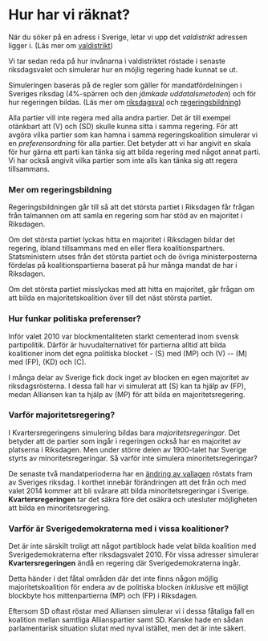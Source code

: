 Hur har vi räknat?
==================

När du söker på en adress i Sverige, letar vi upp det _valdistrikt_ adressen ligger i. (Läs mer om [valdistrikt](http://www.val.se/det_svenska_valsystemet/allmant_om_val/valgeografi/index.html))

Vi tar sedan reda på hur invånarna i valdistriktet röstade i senaste riksdagsvalet och simulerar hur en möjlig regering hade kunnat se ut.

Simuleringen baseras på de regler som gäller för mandatfördelningen i Sveriges riksdag (4%-spärren och den _jämkade uddatalsmetoden_) och för hur regeringen bildas. (Läs mer om [riksdagsval](http://www.riksdagen.se/sv/Sa-funkar-riksdagen/Demokrati/Val-till-riksdagen/Sa-fordelas-platserna-i-riksdagen/) och [regeringsbildning](http://www.riksdagen.se/sv/Sa-funkar-riksdagen/Demokrati/Sa-bildas-regeringen/Sa-bildas-en-ny-regering/))

Alla partier vill inte regera med alla andra partier. Det är till exempel otänkbart att (V) och (SD) skulle kunna sitta i samma regering. För att avgöra vilka partier som kan hamna i samma regeringskoalition simulerar vi en _preferensordning_ för alla partier. Det betyder att vi har angivit en skala för hur gärna ett parti kan tänka sig att bilda regering med något annat parti. Vi har också angivit vilka partier som inte alls kan tänka sig att regera tillsammans.


### Mer om regeringsbildning

Regeringsbildningen går till så att det största partiet i Riksdagen får frågan från talmannen om att samla en regering som har stöd av en majoritet i Riksdagen.

Om det största partiet lyckas hitta en majoritet i Riksdagen bildar det regering, ibland tillsammans med en eller flera koalitionspartners. Statsministern utses från det största partiet och de övriga ministerposterna fördelas på koalitionspartierna baserat på hur många mandat de har i Riksdagen.

Om det största partiet misslyckas med att hitta en majoritet, går frågan om att bilda en majoritetskoalition över till det näst största partiet.


### Hur funkar politiska preferenser?

Inför valet 2010 var blockmentaliteten starkt cementerad inom svensk partipolitik. Därför är huvudalternativet för partierna alltid att bilda koalitioner inom det egna politiska blocket - (S) med (MP) och (V) -- (M) med (FP), (KD) och (C).

I många delar av Sverige fick dock inget av blocken en egen majoritet av riksdagsrösterna. I dessa fall har vi simulerat att (S) kan ta hjälp av (FP), medan Alliansen kan ta hjälp av (MP) för att bilda en majoritetsregering.


### Varför majoritetsregering?

I Kvartersregeringens simulering bildas bara _majoritetsregeringar_. Det betyder att de partier som ingår i regeringen också har en majoritet av platserna i Riksdagen. Men under större delen av 1900-talet har Sverige styrts av minoritetsregeringar. Så varför inte simulera minoritetsregeringar?

De senaste två mandatperioderna har en [ändring av vallagen](http://www.regeringen.se/sb/d/12165/a/137077) röstats fram av Sveriges riksdag. I korthet innebär förändringen att det från och med valet 2014 kommer att bli svårare att bilda minoritetsregeringar i Sverige. **Kvartersregeringen** tar det säkra före det osäkra och utesluter möjligheten att bilda en minoritetsregering.


### Varför är Sverigedemokraterna med i vissa koalitioner?

Det är inte särskilt troligt att något partiblock hade velat bilda koalition med Sverigedemokraterna efter riksdagsvalet 2010. För vissa adresser simulerar **Kvartersregeringen** ändå en regering där Sverigedemokraterna ingår.

Detta händer i det fåtal områden där det inte finns någon möjlig majoritetskoalition för endera av de politiska blocken _inklusive_ ett möjligt blockbyte hos mittenpartierna (MP) och (FP) i Riksdagen.

Eftersom SD oftast röstar med Alliansen simulerar vi i dessa fåtaliga fall en koalition mellan samtliga Allianspartier samt SD. Kanske hade en sådan parlamentarisk situation slutat med nyval istället, men det är inte säkert.